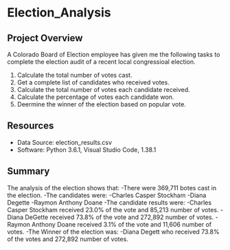 # Election_Analysis

## Project Overview
A Colorado Board of Election employee has given me the following tasks to complete the election audit of a recent local congressioal election.

1. Calculate the total number of votes cast.
2. Get a complete list of candidates who received votes.
3. Calculate the total number of votes each candidate received.
4. Calculate the percentage of votes each candidate won.
5. Deermine the winner of the election based on popular vote.

## Resources
- Data Source: election_results.csv
- Software: Python 3.6.1, Visual Studio Code, 1.38.1

## Summary
The analysis of the election shows that:
-There were 369,711 botes cast in the election.
-The candidates were:
  -Charles Casper Stockham
  -Diana Degette
  -Raymon Anthony Doane
 -The candidate results were:
  -Charles Casper Stockham received 23.0% of the vote and 85,213 number of votes.
  -Diana DeGette received 73.8% of the vote and 272,892 number of votes.
  -Raymon Anthony Doane received 3.1% of the vote and 11,606 number of votes.
 -The Winner of the election was:
  -Diana Degett who received 73.8% of the votes and 272,892 number of votes.
  
